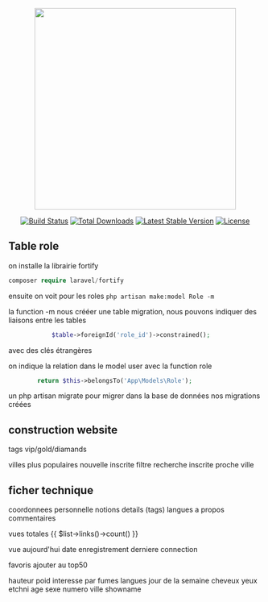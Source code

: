 <p align="center"><a href="https://laravel.com" target="_blank"><img src="https://raw.githubusercontent.com/laravel/art/master/logo-lockup/5%20SVG/2%20CMYK/1%20Full%20Color/laravel-logolockup-cmyk-red.svg" width="400"></a></p>

<p align="center">
<a href="https://travis-ci.org/laravel/framework"><img src="https://travis-ci.org/laravel/framework.svg" alt="Build Status"></a>
<a href="https://packagist.org/packages/laravel/framework"><img src="https://img.shields.io/packagist/dt/laravel/framework" alt="Total Downloads"></a>
<a href="https://packagist.org/packages/laravel/framework"><img src="https://img.shields.io/packagist/v/laravel/framework" alt="Latest Stable Version"></a>
<a href="https://packagist.org/packages/laravel/framework"><img src="https://img.shields.io/packagist/l/laravel/framework" alt="License"></a>
</p>

## Table role
on installe la librairie fortify 
```php 
composer require laravel/fortify
```
ensuite on voit pour les roles
``` php artisan make:model Role -m ```

la function -m nous crééer une table migration, nous pouvons indiquer des liaisons entre les tables
```php
            $table->foreignId('role_id')->constrained();

```
avec des clés étrangères

on indique la relation dans le model user avec la function role
```php
        return $this->belongsTo('App\Models\Role');

```
un php artisan migrate pour migrer dans la base de données nos migrations créées

## construction website 

tags
vip/gold/diamands

villes plus populaires
nouvelle inscrite
filtre recherche
inscrite proche ville

## ficher technique
coordonnees
personnelle notions
details (tags)
langues
a propos
commentaires

vues totales {{ $list->links()->count() }}

vue aujourd'hui
date enregistrement
derniere connection

favoris
ajouter au top50

hauteur
poid
interesse par
fumes 
langues
jour de la semaine
cheveux
yeux
etchni
age
sexe
numero
ville
showname
